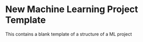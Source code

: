 # New Machine Learning Project Template


This contains a blank template of a structure of a ML project
